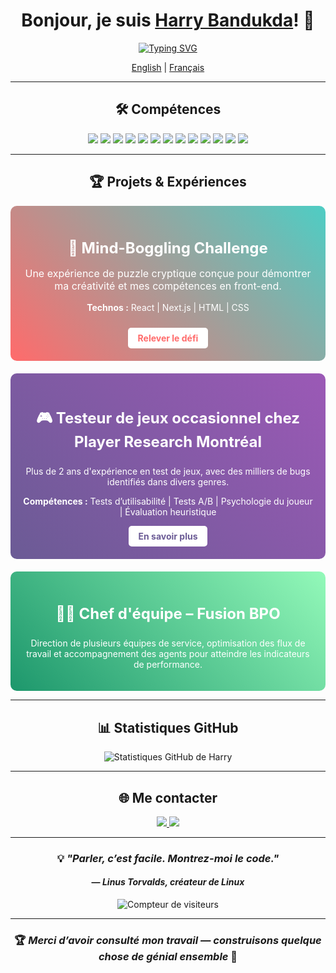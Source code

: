 <div align="center">

# Bonjour, je suis [Harry Bandukda](https://harrybandukda.github.io)! 👋

[![Typing SVG](https://readme-typing-svg.herokuapp.com?font=Press+Start+2P&size=30&pause=1000&color=00F7E7&center=true&vCenter=true&width=435&lines=Front+End;Développeur+Full+Stack)](https://git.io/typing-svg)

[English](README.md) | [Français](README_FR.md) 

---

## 🛠️ Compétences

<p align="center">
  <img src="https://img.shields.io/badge/-React-61DAFB?style=for-the-badge&logo=react&logoColor=black"/>
  <img src="https://img.shields.io/badge/-Next.js-000000?style=for-the-badge&logo=next.js&logoColor=white"/>
  <img src="https://img.shields.io/badge/-Node.js-339933?style=for-the-badge&logo=node.js&logoColor=white"/>
  <img src="https://img.shields.io/badge/-JavaScript-F7DF1E?style=for-the-badge&logo=javascript&logoColor=black"/>
  <img src="https://img.shields.io/badge/-HTML5-E34F26?style=for-the-badge&logo=html5&logoColor=white"/>
  <img src="https://img.shields.io/badge/-CSS3-1572B6?style=for-the-badge&logo=css3&logoColor=white"/>
  <img src="https://img.shields.io/badge/-Java-007396?style=for-the-badge&logo=java&logoColor=white"/>
  <img src="https://img.shields.io/badge/-Python-3776AB?style=for-the-badge&logo=python&logoColor=white"/>
  <img src="https://img.shields.io/badge/-C++-00599C?style=for-the-badge&logo=c%2B%2B&logoColor=white"/>
  <img src="https://img.shields.io/badge/-CSharp-239120?style=for-the-badge&logo=c-sharp&logoColor=white"/>
  <img src="https://img.shields.io/badge/-PostgreSQL-336791?style=for-the-badge&logo=postgresql&logoColor=white"/>
  <img src="https://img.shields.io/badge/-MSSQL-CC2927?style=for-the-badge&logo=microsoftsqlserver&logoColor=white"/>
  <img src="https://img.shields.io/badge/-Unreal%20Engine%205-313131?style=for-the-badge&logo=unreal-engine&logoColor=white"/>
</p>

---

## 🏆 Projets & Expériences

<div style="background: linear-gradient(45deg, #FF6B6B, #4ECDC4); padding: 20px; border-radius: 10px; margin-bottom: 20px;">
  <h3 style="color: #fff; font-size: 24px; margin-bottom: 10px;">🧠 Mind-Boggling Challenge</h3>
  <p style="color: #fff; font-size: 16px;">Une expérience de puzzle cryptique conçue pour démontrer ma créativité et mes compétences en front-end.</p>
  <p style="color: #fff;"><strong>Technos :</strong> React | Next.js | HTML | CSS</p>
  <a href="https://harrybandukda.github.io/secret.html" style="display: inline-block; background-color: #fff; color: #FF6B6B; padding: 8px 16px; text-decoration: none; border-radius: 5px; font-weight: bold; margin-top: 10px;">Relever le défi</a>
</div>

<div style="background: linear-gradient(45deg, #6B5B95, #9B59B6); padding: 20px; border-radius: 10px; margin-bottom: 20px;">
  <h3 style="color: #fff; font-size: 24px;">🎮 Testeur de jeux occasionnel chez Player Research Montréal</h3>
  <p style="color: #fff;">Plus de 2 ans d'expérience en test de jeux, avec des milliers de bugs identifiés dans divers genres.</p>
  <p style="color: #fff;"><strong>Compétences :</strong> Tests d’utilisabilité | Tests A/B | Psychologie du joueur | Évaluation heuristique</p>
  <a href="https://www.playerresearch.com/" style="display: inline-block; background-color: #fff; color: #6B5B95; padding: 8px 16px; text-decoration: none; border-radius: 5px; font-weight: bold;">En savoir plus</a>
</div>

<div style="background: linear-gradient(45deg, #1D976C, #93F9B9); padding: 20px; border-radius: 10px;">
  <h3 style="color: #fff; font-size: 24px;">👨‍💼 Chef d'équipe – Fusion BPO</h3>
  <p style="color: #fff;">Direction de plusieurs équipes de service, optimisation des flux de travail et accompagnement des agents pour atteindre les indicateurs de performance.</p>
</div>

---

## 📊 Statistiques GitHub

![Statistiques GitHub de Harry](https://github-readme-streak-stats.herokuapp.com/?user=harrybandukda&theme=radical)

---

## 🌐 Me contacter

<p align="center">
  <a href="https://www.linkedin.com/in/harry-bandukda">
    <img src="https://img.shields.io/badge/-LinkedIn-0077B5?style=for-the-badge&logo=linkedin&logoColor=white"/>
  </a>
  <a href="https://harrybandukda.github.io">
    <img src="https://img.shields.io/badge/-Portfolio-000000?style=for-the-badge&logo=react&logoColor=white"/>
  </a>
</p>

---

### 💡 *"Parler, c’est facile. Montrez-moi le code."*  
#### — *Linus Torvalds, créateur de Linux*

![Compteur de visiteurs](https://profile-counter.glitch.me/harrybandukda/count.svg)

---

### 🏆 *Merci d’avoir consulté mon travail — construisons quelque chose de génial ensemble* 🚀

</div>

